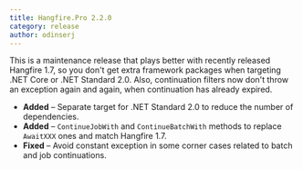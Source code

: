 ```yaml
---
title: Hangfire.Pro 2.2.0
category: release
author: odinserj
---
```


This is a maintenance release that plays better with recently released Hangfire 1.7, so you don't get extra framework packages when targeting .NET Core or .NET Standard 2.0. Also, continuation filters now don't throw an exception again and again, when continuation has already expired.

* **Added** – Separate target for .NET Standard 2.0 to reduce the number of dependencies.
* **Added** – `ContinueJobWith` and `ContinueBatchWith` methods to replace `AwaitXXX` ones and match Hangfire 1.7.
* **Fixed** – Avoid constant exception in some corner cases related to batch and job continuations.
